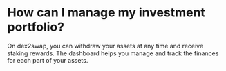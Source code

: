 # How can I manage my investment portfolio?
On dex2swap, you can withdraw your assets at any time and receive staking rewards. The dashboard helps you manage and track the finances for each part of your assets.
